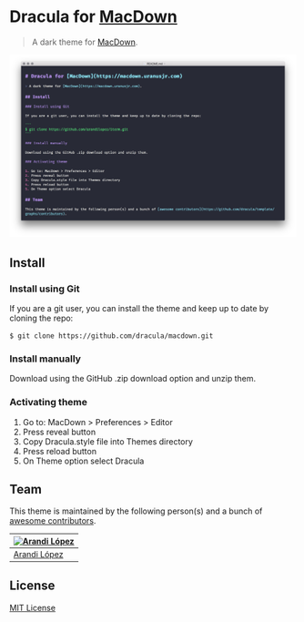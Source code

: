 # Dracula for [MacDown](https://macdown.uranusjr.com)

> A dark theme for [MacDown](https://macdown.uranusjr.com).

![Screenshot](screenshot.png)

## Install

### Install using Git

If you are a git user, you can install the theme and keep up to date by cloning the repo:

```
$ git clone https://github.com/dracula/macdown.git
```

### Install manually

Download using the GitHub .zip download option and unzip them.

### Activating theme

1. Go to: MacDown > Preferences > Editor
2. Press reveal button
3. Copy Dracula.style file into Themes directory
4. Press reload button
5. On Theme option select Dracula

## Team

This theme is maintained by the following person(s) and a bunch of [awesome contributors](https://github.com/dracula/template/graphs/contributors).

[![Arandi López](https://avatars3.githubusercontent.com/u/2985233?v=3&s=70)](https://github.com/JimmyMultani) |
--- |
[Arandi López](https://github.com/arandilopez) |

## License

[MIT License](./LICENSE)
